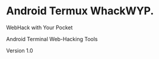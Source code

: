 # Android Termux WhackWYP.


WebHack with Your Pocket

Android Terminal Web-Hacking Tools

Version 1.0
